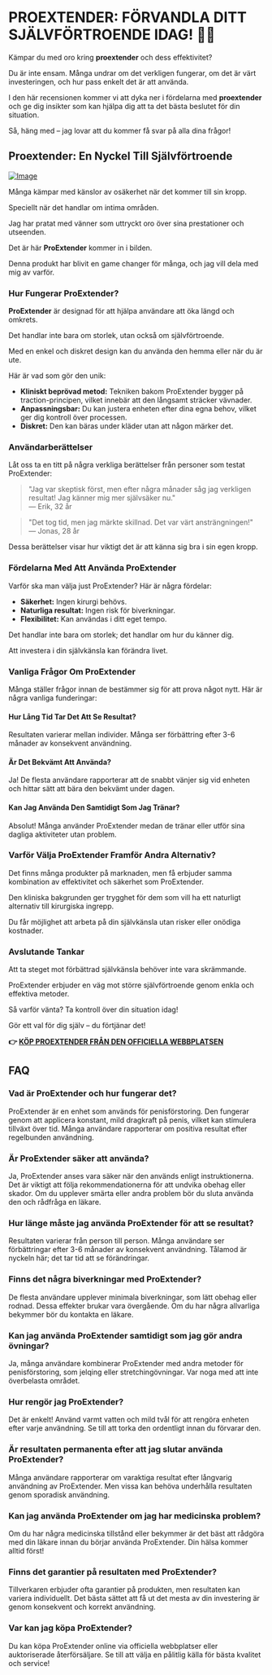 # PROEXTENDER: FÖRVANDLA DITT SJÄLVFÖRTROENDE IDAG! 💪✨

Kämpar du med oro kring **proextender** och dess effektivitet? 

Du är inte ensam. Många undrar om det verkligen fungerar, om det är värt investeringen, och hur pass enkelt det är att använda. 

I den här recensionen kommer vi att dyka ner i fördelarna med **proextender** och ge dig insikter som kan hjälpa dig att ta det bästa beslutet för din situation. 

Så, häng med – jag lovar att du kommer få svar på alla dina frågor!

## Proextender: En Nyckel Till Självförtroende

[![Image](https://www2.sellhealth.com/26/proextender_2_1.jpg)](https://gchaffi.com/ZIBeSsjt)

Många kämpar med känslor av osäkerhet när det kommer till sin kropp. 

Speciellt när det handlar om intima områden.

Jag har pratat med vänner som uttryckt oro över sina prestationer och utseenden.

Det är här **ProExtender** kommer in i bilden.

Denna produkt har blivit en game changer för många, och jag vill dela med mig av varför.

### Hur Fungerar ProExtender?

**ProExtender** är designad för att hjälpa användare att öka längd och omkrets. 

Det handlar inte bara om storlek, utan också om självförtroende. 

Med en enkel och diskret design kan du använda den hemma eller när du är ute. 

Här är vad som gör den unik:

- **Kliniskt beprövad metod:** Tekniken bakom ProExtender bygger på traction-principen, vilket innebär att den långsamt sträcker vävnader.
- **Anpassningsbar:** Du kan justera enheten efter dina egna behov, vilket ger dig kontroll över processen.
- **Diskret:** Den kan bäras under kläder utan att någon märker det.

### Användarberättelser

Låt oss ta en titt på några verkliga berättelser från personer som testat ProExtender:

> "Jag var skeptisk först, men efter några månader såg jag verkligen resultat! Jag känner mig mer självsäker nu."  
> — Erik, 32 år

> "Det tog tid, men jag märkte skillnad. Det var värt ansträngningen!"  
> — Jonas, 28 år

Dessa berättelser visar hur viktigt det är att känna sig bra i sin egen kropp.

### Fördelarna Med Att Använda ProExtender

Varför ska man välja just ProExtender? Här är några fördelar:

- **Säkerhet:** Ingen kirurgi behövs. 
- **Naturliga resultat:** Ingen risk för biverkningar.
- **Flexibilitet:** Kan användas i ditt eget tempo.

Det handlar inte bara om storlek; det handlar om hur du känner dig. 

Att investera i din självkänsla kan förändra livet.

### Vanliga Frågor Om ProExtender

Många ställer frågor innan de bestämmer sig för att prova något nytt. Här är några vanliga funderingar:

#### Hur Lång Tid Tar Det Att Se Resultat?

Resultaten varierar mellan individer. Många ser förbättring efter 3-6 månader av konsekvent användning.

#### Är Det Bekvämt Att Använda?

Ja! De flesta användare rapporterar att de snabbt vänjer sig vid enheten och hittar sätt att bära den bekvämt under dagen.

#### Kan Jag Använda Den Samtidigt Som Jag Tränar?

Absolut! Många använder ProExtender medan de tränar eller utför sina dagliga aktiviteter utan problem.

### Varför Välja ProExtender Framför Andra Alternativ?

Det finns många produkter på marknaden, men få erbjuder samma kombination av effektivitet och säkerhet som ProExtender.

Den kliniska bakgrunden ger trygghet för dem som vill ha ett naturligt alternativ till kirurgiska ingrepp.

Du får möjlighet att arbeta på din självkänsla utan risker eller onödiga kostnader. 

### Avslutande Tankar

Att ta steget mot förbättrad självkänsla behöver inte vara skrämmande. 

ProExtender erbjuder en väg mot större självförtroende genom enkla och effektiva metoder.

Så varför vänta? Ta kontroll över din situation idag!

Gör ett val för dig själv – du förtjänar det!



**👉 [KÖP PROEXTENDER FRÅN DEN OFFICIELLA WEBBPLATSEN](https://gchaffi.com/ZIBeSsjt)**

## FAQ

### Vad är ProExtender och hur fungerar det?
ProExtender är en enhet som används för penisförstoring. Den fungerar genom att applicera konstant, mild dragkraft på penis, vilket kan stimulera tillväxt över tid. Många användare rapporterar om positiva resultat efter regelbunden användning.

### Är ProExtender säker att använda?
Ja, ProExtender anses vara säker när den används enligt instruktionerna. Det är viktigt att följa rekommendationerna för att undvika obehag eller skador. Om du upplever smärta eller andra problem bör du sluta använda den och rådfråga en läkare.

### Hur länge måste jag använda ProExtender för att se resultat?
Resultaten varierar från person till person. Många användare ser förbättringar efter 3-6 månader av konsekvent användning. Tålamod är nyckeln här; det tar tid att se förändringar.

### Finns det några biverkningar med ProExtender?
De flesta användare upplever minimala biverkningar, som lätt obehag eller rodnad. Dessa effekter brukar vara övergående. Om du har några allvarliga bekymmer bör du kontakta en läkare.

### Kan jag använda ProExtender samtidigt som jag gör andra övningar?
Ja, många användare kombinerar ProExtender med andra metoder för penisförstoring, som jelqing eller stretchingövningar. Var noga med att inte överbelasta området.

### Hur rengör jag ProExtender?
Det är enkelt! Använd varmt vatten och mild tvål för att rengöra enheten efter varje användning. Se till att torka den ordentligt innan du förvarar den.

### Är resultaten permanenta efter att jag slutar använda ProExtender?
Många användare rapporterar om varaktiga resultat efter långvarig användning av ProExtender. Men vissa kan behöva underhålla resultaten genom sporadisk användning.

### Kan jag använda ProExtender om jag har medicinska problem?
Om du har några medicinska tillstånd eller bekymmer är det bäst att rådgöra med din läkare innan du börjar använda ProExtender. Din hälsa kommer alltid först!

### Finns det garantier på resultaten med ProExtender?
Tillverkaren erbjuder ofta garantier på produkten, men resultaten kan variera individuellt. Det bästa sättet att få ut det mesta av din investering är genom konsekvent och korrekt användning.

### Var kan jag köpa ProExtender? 
Du kan köpa ProExtender online via officiella webbplatser eller auktoriserade återförsäljare. Se till att välja en pålitlig källa för bästa kvalitet och service!